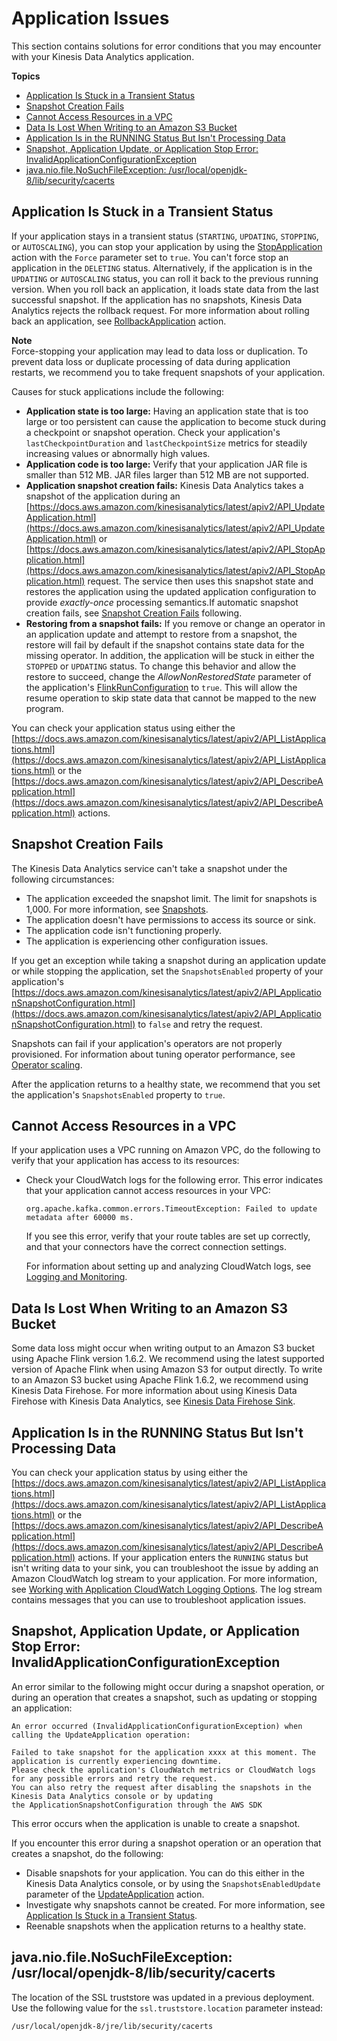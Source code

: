 # Application Issues<a name="troubleshooting-symptoms"></a>

This section contains solutions for error conditions that you may encounter with your Kinesis Data Analytics application\.

**Topics**
+ [Application Is Stuck in a Transient Status](#troubleshooting-rt-stuck)
+ [Snapshot Creation Fails](#troubleshooting-rt-snapshots)
+ [Cannot Access Resources in a VPC](#troubleshooting-rt-vpc)
+ [Data Is Lost When Writing to an Amazon S3 Bucket](#troubleshooting-rt-s3)
+ [Application Is in the RUNNING Status But Isn't Processing Data](#troubleshooting-rt-processing)
+ [Snapshot, Application Update, or Application Stop Error: InvalidApplicationConfigurationException](#troubleshooting-rt-appconfigexception)
+ [java\.nio\.file\.NoSuchFileException: /usr/local/openjdk\-8/lib/security/cacerts](#troubleshooting-rt-fnf)

## Application Is Stuck in a Transient Status<a name="troubleshooting-rt-stuck"></a>

If your application stays in a transient status \(`STARTING`, `UPDATING`, `STOPPING`, or `AUTOSCALING`\), you can stop your application by using the [StopApplication](https://docs.aws.amazon.com/kinesisanalytics/latest/apiv2/API_StopApplication.html) action with the `Force` parameter set to `true`\. You can't force stop an application in the `DELETING` status\. Alternatively, if the application is in the `UPDATING` or `AUTOSCALING` status, you can roll it back to the previous running version\. When you roll back an application, it loads state data from the last successful snapshot\. If the application has no snapshots, Kinesis Data Analytics rejects the rollback request\. For more information about rolling back an application, see [RollbackApplication](https://docs.aws.amazon.com/kinesisanalytics/latest/apiv2/API_RollbackApplication.html) action\.

**Note**  
Force\-stopping your application may lead to data loss or duplication\. To prevent data loss or duplicate processing of data during application restarts, we recommend you to take frequent snapshots of your application\.

Causes for stuck applications include the following:
+ **Application state is too large:** Having an application state that is too large or too persistent can cause the application to become stuck during a checkpoint or snapshot operation\. Check your application's `lastCheckpointDuration` and `lastCheckpointSize` metrics for steadily increasing values or abnormally high values\.
+ **Application code is too large:** Verify that your application JAR file is smaller than 512 MB\. JAR files larger than 512 MB are not supported\.
+ **Application snapshot creation fails:** Kinesis Data Analytics takes a snapshot of the application during an [https://docs.aws.amazon.com/kinesisanalytics/latest/apiv2/API_UpdateApplication.html](https://docs.aws.amazon.com/kinesisanalytics/latest/apiv2/API_UpdateApplication.html) or [https://docs.aws.amazon.com/kinesisanalytics/latest/apiv2/API_StopApplication.html](https://docs.aws.amazon.com/kinesisanalytics/latest/apiv2/API_StopApplication.html) request\. The service then uses this snapshot state and restores the application using the updated application configuration to provide *exactly\-once* processing semantics\.If automatic snapshot creation fails, see [Snapshot Creation Fails](#troubleshooting-rt-snapshots) following\.
+ **Restoring from a snapshot fails:** If you remove or change an operator in an application update and attempt to restore from a snapshot, the restore will fail by default if the snapshot contains state data for the missing operator\. In addition, the application will be stuck in either the `STOPPED` or `UPDATING` status\. To change this behavior and allow the restore to succeed, change the *AllowNonRestoredState* parameter of the application's [FlinkRunConfiguration](https://docs.aws.amazon.com/kinesisanalytics/latest/apiv2/API_FlinkRunConfiguration.html) to `true`\. This will allow the resume operation to skip state data that cannot be mapped to the new program\.

You can check your application status using either the [https://docs.aws.amazon.com/kinesisanalytics/latest/apiv2/API_ListApplications.html](https://docs.aws.amazon.com/kinesisanalytics/latest/apiv2/API_ListApplications.html) or the [https://docs.aws.amazon.com/kinesisanalytics/latest/apiv2/API_DescribeApplication.html](https://docs.aws.amazon.com/kinesisanalytics/latest/apiv2/API_DescribeApplication.html) actions\.

## Snapshot Creation Fails<a name="troubleshooting-rt-snapshots"></a>

The Kinesis Data Analytics service can't take a snapshot under the following circumstances:
+ The application exceeded the snapshot limit\. The limit for snapshots is 1,000\. For more information, see [Snapshots](how-fault-snapshot.md)\.
+ The application doesn't have permissions to access its source or sink\.
+ The application code isn't functioning properly\.
+ The application is experiencing other configuration issues\.

If you get an exception while taking a snapshot during an application update or while stopping the application, set the `SnapshotsEnabled` property of your application's [https://docs.aws.amazon.com/kinesisanalytics/latest/apiv2/API_ApplicationSnapshotConfiguration.html](https://docs.aws.amazon.com/kinesisanalytics/latest/apiv2/API_ApplicationSnapshotConfiguration.html) to `false` and retry the request\. 

Snapshots can fail if your application's operators are not properly provisioned\. For information about tuning operator performance, see [Operator scaling](performance-improving.md#performance-improving-scaling-op)\.

After the application returns to a healthy state, we recommend that you set the application's `SnapshotsEnabled` property to `true`\.

## Cannot Access Resources in a VPC<a name="troubleshooting-rt-vpc"></a>

If your application uses a VPC running on Amazon VPC, do the following to verify that your application has access to its resources:
+ Check your CloudWatch logs for the following error\. This error indicates that your application cannot access resources in your VPC:

  ```
  org.apache.kafka.common.errors.TimeoutException: Failed to update metadata after 60000 ms.
  ```

  If you see this error, verify that your route tables are set up correctly, and that your connectors have the correct connection settings\.

  For information about setting up and analyzing CloudWatch logs, see [Logging and Monitoring](monitoring-overview.md)\.

## Data Is Lost When Writing to an Amazon S3 Bucket<a name="troubleshooting-rt-s3"></a>

Some data loss might occur when writing output to an Amazon S3 bucket using Apache Flink version 1\.6\.2\. We recommend using the latest supported version of Apache Flink when using Amazon S3 for output directly\. To write to an Amazon S3 bucket using Apache Flink 1\.6\.2, we recommend using Kinesis Data Firehose\. For more information about using Kinesis Data Firehose with Kinesis Data Analytics, see [Kinesis Data Firehose Sink](get-started-exercise-fh.md)\.

## Application Is in the RUNNING Status But Isn't Processing Data<a name="troubleshooting-rt-processing"></a>

You can check your application status by using either the [https://docs.aws.amazon.com/kinesisanalytics/latest/apiv2/API_ListApplications.html](https://docs.aws.amazon.com/kinesisanalytics/latest/apiv2/API_ListApplications.html) or the [https://docs.aws.amazon.com/kinesisanalytics/latest/apiv2/API_DescribeApplication.html](https://docs.aws.amazon.com/kinesisanalytics/latest/apiv2/API_DescribeApplication.html) actions\. If your application enters the `RUNNING` status but isn't writing data to your sink, you can troubleshoot the issue by adding an Amazon CloudWatch log stream to your application\. For more information, see [Working with Application CloudWatch Logging Options](cloudwatch-logs.md#adding_cloudwatch)\. The log stream contains messages that you can use to troubleshoot application issues\.

## Snapshot, Application Update, or Application Stop Error: InvalidApplicationConfigurationException<a name="troubleshooting-rt-appconfigexception"></a>

An error similar to the following might occur during a snapshot operation, or during an operation that creates a snapshot, such as updating or stopping an application:

```
An error occurred (InvalidApplicationConfigurationException) when calling the UpdateApplication operation: 

Failed to take snapshot for the application xxxx at this moment. The application is currently experiencing downtime. 
Please check the application's CloudWatch metrics or CloudWatch logs for any possible errors and retry the request. 
You can also retry the request after disabling the snapshots in the Kinesis Data Analytics console or by updating 
the ApplicationSnapshotConfiguration through the AWS SDK
```

This error occurs when the application is unable to create a snapshot\. 

If you encounter this error during a snapshot operation or an operation that creates a snapshot, do the following:
+ Disable snapshots for your application\. You can do this either in the Kinesis Data Analytics console, or by using the `SnapshotsEnabledUpdate` parameter of the [UpdateApplication](https://docs.aws.amazon.com/kinesisanalytics/latest/apiv2/API_UpdateApplication.html) action\.
+ Investigate why snapshots cannot be created\. For more information, see [Application Is Stuck in a Transient Status](#troubleshooting-rt-stuck)\.
+ Reenable snapshots when the application returns to a healthy state\.

## java\.nio\.file\.NoSuchFileException: /usr/local/openjdk\-8/lib/security/cacerts<a name="troubleshooting-rt-fnf"></a>

The location of the SSL truststore was updated in a previous deployment\. Use the following value for the `ssl.truststore.location` parameter instead:

```
/usr/local/openjdk-8/jre/lib/security/cacerts
```